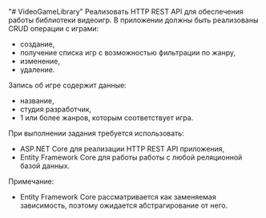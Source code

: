 "# VideoGameLibrary" 
Реализовать HTTP REST API для обеспечения работы библиотеки видеоигр.
В приложении должны быть реализованы CRUD операции с играми:
- создание,
- получение списка игр с возможностью фильтрации по жанру,
- изменение,
- удаление.

Запись об игре содержит данные:
- название,
- студия разработчик,
- 1 или более жанров, которым соответствует игра.

При выполнении задания требуется использовать:
- ASP.NET Core для реализации HTTP REST API приложения,
- Entity Framework Core для работы работы с любой реляционной базой данных.

Примечание:
- Entity Framework Core рассматривается как заменяемая зависимость, поэтому ожидается абстрагирование от него.
